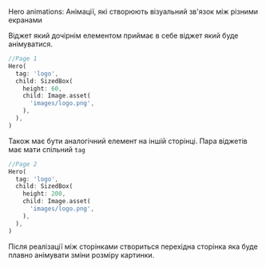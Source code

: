 Hero animations: Анімації, які створюють візуальний зв'язок між різними екранами

Віджет який дочірнім елементом приймає в себе віджет який буде анімуватися.
```dart
//Page 1
Hero(
  tag: 'logo',
  child: SizedBox(
	height: 60,
	child: Image.asset(
	  'images/logo.png',
	),
  ),
)
```
Також має бути аналогічний елемент на іншій сторінці. Пара віджетів має мати спільний `tag`
```dart
//Page 2
Hero(
  tag: 'logo',
  child: SizedBox(
	height: 200,
	child: Image.asset(
	  'images/logo.png',
	),
  ),
)
```

Після реалізації між сторінками створиться перехідна сторінка яка буде плавно анімувати зміни розміру картинки.
